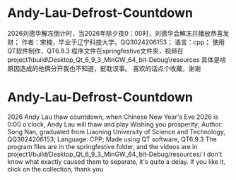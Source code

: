 # Andy-Lau-Defrost-Countdown
2026刘德华解冻倒计时，当2026年除夕夜0：00时，刘德华会解冻并播放恭喜发财；
作者：宋楠，毕业于辽宁科技大学，QQ3024206153；
语言：cpp；
使用QT软件制作，QT6.9.3
程序文件在springfestive文件夹，视频在project1\build\Desktop_Qt_6_9_3_MinGW_64_bit-Debug\resources
具体是啥原因造成的他俩分开我也不知道，挺耽误事。
喜欢的话点个收藏，谢谢

# Andy-Lau-Defrost-Countdown
2026 Andy Lau thaw countdown, when Chinese New Year's Eve 2026 is 0:00 o'clock, Andy Lau will thaw and play Wishing you prosperity;
Author: Song Nan, graduated from Liaoning University of Science and Technology, QQ3024206153;
Language: CPP;
Made using QT software, QT6.9.3
The program files are in the springfestive folder, and the videos are in project1/build/Desktop_Qt_6_9_3_MinGW_64_bit-Debug/resources/
I don't know what exactly caused them to separate, it's quite a delay.
If you like it, click on the collection, thank you


